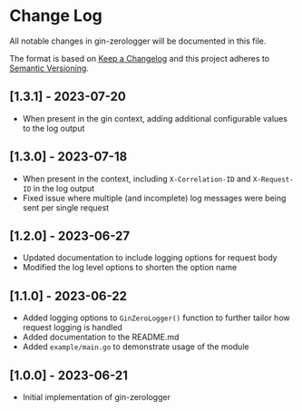# Change Log
All notable changes in gin-zerologger will be documented in this file.
 
The format is based on [Keep a Changelog](http://keepachangelog.com/)
and this project adheres to [Semantic Versioning](http://semver.org/).

## [1.3.1] - 2023-07-20

- When present in the gin context, adding additional configurable values to the log output

## [1.3.0] - 2023-07-18

- When present in the context, including `X-Correlation-ID` and `X-Request-ID` in the log output
- Fixed issue where multiple (and incomplete) log messages were being sent per single request

## [1.2.0] - 2023-06-27

- Updated documentation to include logging options for request body
- Modified the log level options to shorten the option name

## [1.1.0] - 2023-06-22

- Added logging options to `GinZeroLogger()` function to further tailor how request logging is handled
- Added documentation to the README.md
- Added `example/main.go` to demonstrate usage of the module

## [1.0.0] - 2023-06-21

- Initial implementation of gin-zerologger